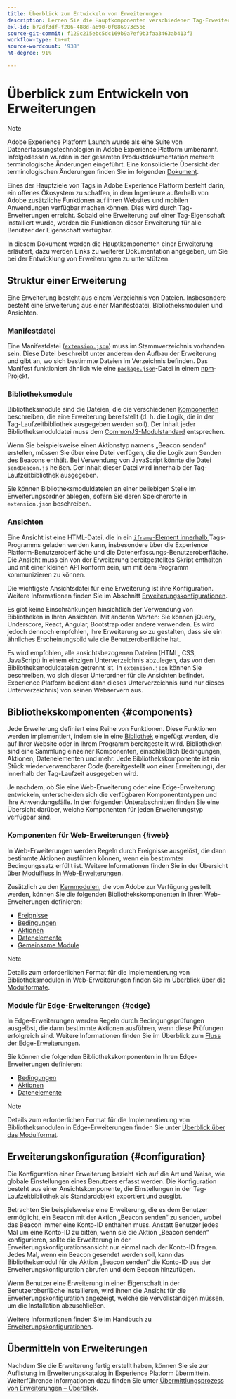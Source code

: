 ```yaml
---
title: Überblick zum Entwickeln von Erweiterungen
description: Lernen Sie die Hauptkomponenten verschiedener Tag-Erweiterungstypen und den Prozess der Erweiterungsentwicklung in Adobe Experience Platform kennen.
exl-id: b72df3df-f206-488d-a690-0f086973c5b6
source-git-commit: f129c215ebc5dc169b9a7ef9b3faa3463ab413f3
workflow-type: tm+mt
source-wordcount: '938'
ht-degree: 91%

---
```


# Überblick zum Entwickeln von Erweiterungen

>[!NOTE]
>
>Adobe Experience Platform Launch wurde als eine Suite von Datenerfassungstechnologien in Adobe Experience Platform umbenannt. Infolgedessen wurden in der gesamten Produktdokumentation mehrere terminologische Änderungen eingeführt. Eine konsolidierte Übersicht der terminologischen Änderungen finden Sie im folgenden [Dokument](../term-updates.md).

Eines der Hauptziele von Tags in Adobe Experience Platform besteht darin, ein offenes Ökosystem zu schaffen, in dem Ingenieure außerhalb von Adobe zusätzliche Funktionen auf ihren Websites und mobilen Anwendungen verfügbar machen können. Dies wird durch Tag-Erweiterungen erreicht. Sobald eine Erweiterung auf einer Tag-Eigenschaft installiert wurde, werden die Funktionen dieser Erweiterung für alle Benutzer der Eigenschaft verfügbar.

In diesem Dokument werden die Hauptkomponenten einer Erweiterung erläutert, dazu werden Links zu weiterer Dokumentation angegeben, um Sie bei der Entwicklung von Erweiterungen zu unterstützen.

## Struktur einer Erweiterung

Eine Erweiterung besteht aus einem Verzeichnis von Dateien. Insbesondere besteht eine Erweiterung aus einer Manifestdatei, Bibliotheksmodulen und Ansichten.

### Manifestdatei 

Eine Manifestdatei ([`extension.json`](./manifest.md)) muss im Stammverzeichnis vorhanden sein. Diese Datei beschreibt unter anderem den Aufbau der Erweiterung und gibt an, wo sich bestimmte Dateien im Verzeichnis befinden. Das Manifest funktioniert ähnlich wie eine [`package.json`](https://docs.npmjs.com/files/package.json)-Datei in einem [npm](https://www.npmjs.com/)-Projekt.

### Bibliotheksmodule

Bibliotheksmodule sind die Dateien, die die verschiedenen [Komponenten](#components) beschreiben, die eine Erweiterung bereitstellt (d. h. die Logik, die in der Tag-Laufzeitbibliothek ausgegeben werden soll). Der Inhalt jeder Bibliotheksmoduldatei muss dem [CommonJS-Modulstandard](https://nodejs.org/api/modules.html#modules-commonjs-modules) entsprechen.

Wenn Sie beispielsweise einen Aktionstyp namens „Beacon senden“ erstellen, müssen Sie über eine Datei verfügen, die die Logik zum Senden des Beacons enthält. Bei Verwendung von JavaScript könnte die Datei `sendBeacon.js` heißen. Der Inhalt dieser Datei wird innerhalb der Tag-Laufzeitbibliothek ausgegeben.

Sie können Bibliotheksmoduldateien an einer beliebigen Stelle im Erweiterungsordner ablegen, sofern Sie deren Speicherorte in `extension.json` beschreiben.

### Ansichten 

Eine Ansicht ist eine HTML-Datei, die in ein [`iframe`-Element innerhalb ](https://developer.mozilla.org/de-DE/docs/Web/HTML/Element/iframe) Tags-Programms geladen werden kann, insbesondere über die Experience Platform-Benutzeroberfläche und die Datenerfassungs-Benutzeroberfläche. Die Ansicht muss ein von der Erweiterung bereitgestelltes Skript enthalten und mit einer kleinen API konform sein, um mit dem Programm kommunizieren zu können.

Die wichtigste Ansichtsdatei für eine Erweiterung ist ihre Konfiguration. Weitere Informationen finden Sie im Abschnitt [Erweiterungskonfigurationen](#configuration).

Es gibt keine Einschränkungen hinsichtlich der Verwendung von Bibliotheken in Ihren Ansichten. Mit anderen Worten: Sie können jQuery, Underscore, React, Angular, Bootstrap oder andere verwenden. Es wird jedoch dennoch empfohlen, Ihre Erweiterung so zu gestalten, dass sie ein ähnliches Erscheinungsbild wie die Benutzeroberfläche hat.

Es wird empfohlen, alle ansichtsbezogenen Dateien (HTML, CSS, JavaScript) in einem einzigen Unterverzeichnis abzulegen, das von den Bibliotheksmoduldateien getrennt ist. In `extension.json` können Sie beschreiben, wo sich dieser Unterordner für die Ansichten befindet. Experience Platform bedient dann dieses Unterverzeichnis (und nur dieses Unterverzeichnis) von seinen Webservern aus.

## Bibliothekskomponenten {#components}

Jede Erweiterung definiert eine Reihe von Funktionen. Diese Funktionen werden implementiert, indem sie in eine [Bibliothek](../ui/publishing/libraries.md) eingefügt werden, die auf Ihrer Website oder in Ihrem Programm bereitgestellt wird. Bibliotheken sind eine Sammlung einzelner Komponenten, einschließlich Bedingungen, Aktionen, Datenelementen und mehr. Jede Bibliothekskomponente ist ein Stück wiederverwendbarer Code (bereitgestellt von einer Erweiterung), der innerhalb der Tag-Laufzeit ausgegeben wird.

Je nachdem, ob Sie eine Web-Erweiterung oder eine Edge-Erweiterung entwickeln, unterscheiden sich die verfügbaren Komponententypen und ihre Anwendungsfälle. In den folgenden Unterabschnitten finden Sie eine Übersicht darüber, welche Komponenten für jeden Erweiterungstyp verfügbar sind.

### Komponenten für Web-Erweiterungen {#web}

In Web-Erweiterungen werden Regeln durch Ereignisse ausgelöst, die dann bestimmte Aktionen ausführen können, wenn ein bestimmter Bedingungssatz erfüllt ist. Weitere Informationen finden Sie in der Übersicht über [Modulfluss in Web-Erweiterungen](./web/flow.md).

Zusätzlich zu den [Kernmodulen](./web/core.md), die von Adobe zur Verfügung gestellt werden, können Sie die folgenden Bibliothekskomponenten in Ihren Web-Erweiterungen definieren:

* [Ereignisse](./web/event-types.md)
* [Bedingungen](./web/condition-types.md)
* [Aktionen](./web/action-types.md)
* [Datenelemente](./web/data-element-types.md)
* [Gemeinsame Module](./web/shared.md)

>[!NOTE]
>
>Details zum erforderlichen Format für die Implementierung von Bibliotheksmodulen in Web-Erweiterungen finden Sie im [Überblick über die Modulformate](./web/format.md).

### Module für Edge-Erweiterungen {#edge}

In Edge-Erweiterungen werden Regeln durch Bedingungsprüfungen ausgelöst, die dann bestimmte Aktionen ausführen, wenn diese Prüfungen erfolgreich sind. Weitere Informationen finden Sie im Überblick zum [Fluss der Edge-Erweiterungen](./edge/flow.md).

Sie können die folgenden Bibliothekskomponenten in Ihren Edge-Erweiterungen definieren:

* [Bedingungen](./edge/condition-types.md)
* [Aktionen](./edge/action-types.md)
* [Datenelemente](./edge/data-element-types.md)

>[!NOTE]
>
>Details zum erforderlichen Format für die Implementierung von Bibliotheksmodulen in Edge-Erweiterungen finden Sie unter [Überblick über das Modulformat](./edge/format.md).

## Erweiterungskonfiguration {#configuration}

Die Konfiguration einer Erweiterung bezieht sich auf die Art und Weise, wie globale Einstellungen eines Benutzers erfasst werden. Die Konfiguration besteht aus einer Ansichtskomponente, die Einstellungen in der Tag-Laufzeitbibliothek als Standardobjekt exportiert und ausgibt.

Betrachten Sie beispielsweise eine Erweiterung, die es dem Benutzer ermöglicht, ein Beacon mit der Aktion „Beacon senden“ zu senden, wobei das Beacon immer eine Konto-ID enthalten muss. Anstatt Benutzer jedes Mal um eine Konto-ID zu bitten, wenn sie die Aktion „Beacon senden“ konfigurieren, sollte die Erweiterung in der Erweiterungskonfigurationsansicht nur einmal nach der Konto-ID fragen. Jedes Mal, wenn ein Beacon gesendet werden soll, kann das Bibliotheksmodul für die Aktion „Beacon senden“ die Konto-ID aus der Erweiterungskonfiguration abrufen und dem Beacon hinzufügen.

Wenn Benutzer eine Erweiterung in einer Eigenschaft in der Benutzeroberfläche installieren, wird ihnen die Ansicht für die Erweiterungskonfiguration angezeigt, welche sie vervollständigen müssen, um die Installation abzuschließen.

Weitere Informationen finden Sie im Handbuch zu [Erweiterungskonfigurationen](./configuration.md).

## Übermitteln von Erweiterungen

Nachdem Sie die Erweiterung fertig erstellt haben, können Sie sie zur Auflistung im Erweiterungskatalog in Experience Platform übermitteln. Weiterführende Informationen dazu finden Sie unter [Übermittlungsprozess von Erweiterungen – Überblick](./submit/overview.md).
